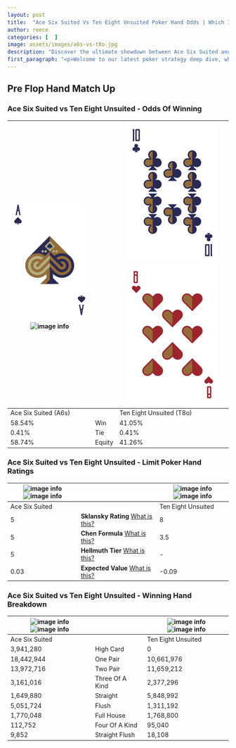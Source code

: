 ```yaml
---
layout: post
title:  "Ace Six Suited Vs Ten Eight Unsuited Poker Hand Odds | Which Is The Better Hand In Poker? A Complete Guide"
author: reece
categories: [  ]
image: assets/images/a6s-vs-t8o.jpg
description: "Discover the ultimate showdown between Ace Six Suited and Ten Eight Unsuited in poker! Uncover the odds, strategies, and scenarios where one hand triumphs over the other. Get ready to up your poker game with this thrilling analysis."
first_paragraph: "<p>Welcome to our latest poker strategy deep dive, where we're pitting two distinct hands against each other in a high-stakes showdown: Ace Six Suited vs Ten Eight Unsuited.</p><p>In the dynamic world of poker, every decision counts, and knowing which hand holds the upper hand is key to your success at the table.</p><p>In this article, we'll dissect these two hands, explore the scenarios where one dominates the other, and equip you with the knowledge to make strategic choices that can tip the odds in your favor.</p><p>Get ready to unravel the intriguing dynamics of these poker hands and elevate your game to new heights.</p>"
---
```




[comment]: # (sp0)

## Pre Flop Hand Match Up

<div class="table hand-ratings" markdown="1"> 



### Ace Six Suited vs Ten Eight Unsuited - Odds Of Winning


    
| ![image info](assets/images/hand1/a.png) ![image info](assets/images/hand1/6s.png) |  | ![image info](assets/images/hand2/t.png) ![image info](assets/images/hand2/8o.png) |
| -------- | -------- | -------- |
| Ace Six Suited (A6s) |  | Ten Eight Unsuited (T8o) |
| 58.54% | Win | 41.05% |
| 0.41% | Tie | 0.41% |
| 58.74% | Equity | 41.26% |




[comment]: # (sp1)



### Ace Six Suited vs Ten Eight Unsuited - Limit Poker Hand Ratings


    
| ![image info](https://www.riverpairs.com/assets/images/hand1/a.png) ![image info](https://www.riverpairs.com/assets/images/hand1/6s.png) |  | ![image info](https://www.riverpairs.com/assets/images/hand2/t.png) ![image info](https://www.riverpairs.com/assets/images/hand2/8o.png) |
| -------- | -------- | -------- |
| Ace Six Suited |  | Ten Eight Unsuited |
| 5 | **Sklansky Rating** [What is this?](/sklansky-rating-explained) | 8 |
| 5 | **Chen Formula** [What is this?](/chen-formula-explained) | 3.5 |
| 5 | **Hellmuth Tier** [What is this?](/Hellmuth-tier-explained) | - |
| 0.03 | **Expected Value** [What is this?](/expected-value-explained) | -0.09 |




[comment]: # (sp2)



### Ace Six Suited vs Ten Eight Unsuited - Winning Hand Breakdown


    
| ![image info](https://www.riverpairs.com/assets/images/hand1/a.png) ![image info](https://www.riverpairs.com/assets/images/hand1/6s.png) |  | ![image info](https://www.riverpairs.com/assets/images/hand2/t.png) ![image info](https://www.riverpairs.com/assets/images/hand2/8o.png) |
| -------- | -------- | -------- |
| Ace Six Suited |  | Ten Eight Unsuited |
| 3,941,280 | High Card | 0 |
| 18,442,944 | One Pair | 10,661,976 |
| 13,972,716 | Two Pair | 11,659,212 |
| 3,161,016 | Three Of A Kind | 2,377,296 |
| 1,649,880 | Straight | 5,848,992 |
| 5,051,724 | Flush | 1,311,192 |
| 1,770,048 | Full House | 1,768,800 |
| 112,752 | Four Of A Kind | 95,040 |
| 9,852 | Straight Flush | 18,108 |




[comment]: # (sp3)



</div>

[comment]: # (sp4)



[comment]: # (sp5)


